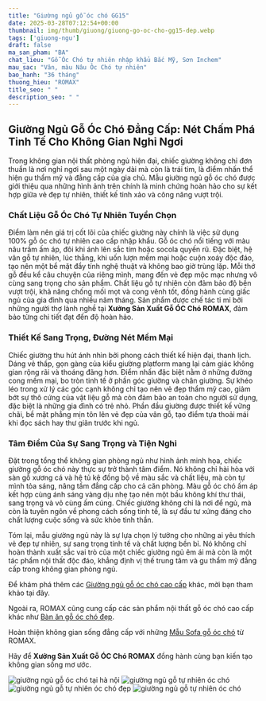 ```yaml
---
title: "Giường ngủ gỗ óc chó GG15"
date: 2025-03-28T07:12:54+00:00
thumbnail: img/thumb/giuong/giuong-go-oc-cho-gg15-dep.webp
tags: ['giuong-ngu']
draft: false
ma_san_pham: "BA"
chat_lieu: "Gỗ Óc Chó tự nhiên nhập khẩu Bắc Mỹ, Sơn Inchem"
mau_sac: "Vân, màu Nâu Óc Chó tự nhiên"
bao_hanh: "36 tháng"
thuong_hieu: "ROMAX"
title_seo: " "
description_seo: " "
---
```

## Giường Ngủ Gỗ Óc Chó Đẳng Cấp: Nét Chấm Phá Tinh Tế Cho Không Gian Nghỉ Ngơi

Trong không gian nội thất phòng ngủ hiện đại, chiếc giường không chỉ đơn thuần là nơi nghỉ ngơi sau một ngày dài mà còn là trái tim, là điểm nhấn thể hiện gu thẩm mỹ và đẳng cấp của gia chủ. Mẫu giường ngủ gỗ óc chó được giới thiệu qua những hình ảnh trên chính là minh chứng hoàn hảo cho sự kết hợp giữa vẻ đẹp tự nhiên, thiết kế tinh xảo và công năng vượt trội.

### Chất Liệu Gỗ Óc Chó Tự Nhiên Tuyển Chọn

Điểm làm nên giá trị cốt lõi của chiếc giường này chính là việc sử dụng 100% gỗ óc chó tự nhiên cao cấp nhập khẩu. Gỗ óc chó nổi tiếng với màu nâu trầm ấm áp, đôi khi ánh lên sắc tím hoặc socola quyến rũ. Đặc biệt, hệ vân gỗ tự nhiên, lúc thẳng, khi uốn lượn mềm mại hoặc cuộn xoáy độc đáo, tạo nên một bề mặt đầy tính nghệ thuật và không bao giờ trùng lặp. Mỗi thớ gỗ đều kể câu chuyện của riêng mình, mang đến vẻ đẹp mộc mạc nhưng vô cùng sang trọng cho sản phẩm. Chất liệu gỗ tự nhiên còn đảm bảo độ bền vượt trội, khả năng chống mối mọt và cong vênh tốt, đồng hành cùng giấc ngủ của gia đình qua nhiều năm tháng. Sản phẩm được chế tác tỉ mỉ bởi những người thợ lành nghề tại **Xưởng Sản Xuất Gỗ ÓC Chó ROMAX**, đảm bảo từng chi tiết đạt đến độ hoàn hảo.

### Thiết Kế Sang Trọng, Đường Nét Mềm Mại

Chiếc giường thu hút ánh nhìn bởi phong cách thiết kế hiện đại, thanh lịch. Dáng vẻ thấp, gọn gàng của kiểu giường platform mang lại cảm giác không gian rộng rãi và thoáng đãng hơn. Điểm nhấn đặc biệt nằm ở những đường cong mềm mại, bo tròn tinh tế ở phần góc giường và chân giường. Sự khéo léo trong xử lý các góc cạnh không chỉ tạo nên vẻ đẹp thẩm mỹ cao, giảm bớt sự thô cứng của vật liệu gỗ mà còn đảm bảo an toàn cho người sử dụng, đặc biệt là những gia đình có trẻ nhỏ. Phần đầu giường được thiết kế vững chãi, bề mặt phẳng mịn tôn lên vẻ đẹp của vân gỗ, tạo điểm tựa thoải mái khi đọc sách hay thư giãn trước khi ngủ.

### Tâm Điểm Của Sự Sang Trọng và Tiện Nghi

Đặt trong tổng thể không gian phòng ngủ như hình ảnh minh họa, chiếc giường gỗ óc chó này thực sự trở thành tâm điểm. Nó không chỉ hài hòa với sàn gỗ xương cá và hệ tủ kệ đồng bộ về màu sắc và chất liệu, mà còn tự mình tỏa sáng, nâng tầm đẳng cấp cho cả căn phòng. Màu gỗ óc chó ấm áp kết hợp cùng ánh sáng vàng dịu nhẹ tạo nên một bầu không khí thư thái, sang trọng và vô cùng ấm cúng. Chiếc giường không chỉ là nơi để ngủ, mà còn là tuyên ngôn về phong cách sống tinh tế, là sự đầu tư xứng đáng cho chất lượng cuộc sống và sức khỏe tinh thần.

Tóm lại, mẫu giường ngủ này là sự lựa chọn lý tưởng cho những ai yêu thích vẻ đẹp tự nhiên, sự sang trọng tinh tế và chất lượng bền bỉ. Nó không chỉ hoàn thành xuất sắc vai trò của một chiếc giường ngủ êm ái mà còn là một tác phẩm nội thất độc đáo, khẳng định vị thế trung tâm và gu thẩm mỹ đẳng cấp trong không gian phòng ngủ.

Để khám phá thêm các [Giường ngủ gỗ óc chó cao cấp](https://romax.vn/danh-muc/phong-ngu/giuong-go-oc-cho/) khác, mời bạn tham khảo tại đây.

Ngoài ra, ROMAX cũng cung cấp các sản phẩm nội thất gỗ óc chó cao cấp khác như [Bàn ăn gỗ óc chó đẹp](https://romax.vn/danh-muc/phong-bep/ban-an-go-oc-cho/).

Hoàn thiện không gian sống đẳng cấp với những [Mẫu Sofa gỗ óc chó](https://romax.vn/danh-muc/phong-khach/sofa-go-oc-cho/) từ ROMAX.

Hãy để **Xưởng Sản Xuất Gỗ ÓC Chó ROMAX** đồng hành cùng bạn kiến tạo không gian sống mơ ước.

![giường ngủ gỗ óc chó tại hà nội](/img/giuong/gg15/giuong-go-oc-cho-gg15-1.webp)
![giường ngủ gỗ tự nhiên óc chó](/img/giuong/gg15/giuong-go-oc-cho-gg15-54.webp)
![giường ngủ gỗ tự nhiên óc chó đẹp](/img/giuong/gg15/giuong-go-oc-cho-gg15-55.webp)
![giường ngủ gỗ tự nhiên óc chó](/img/giuong/gg15/giuong-go-oc-cho-gg15-56.webp)